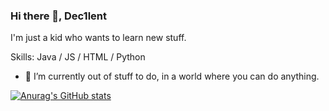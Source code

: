 ### Hi there 👋, Dec1lent
I'm just a kid who wants to learn new stuff.

Skills: Java / JS / HTML / Python

- 🔭 I’m currently out of stuff to do, in a world where you can do anything.

[![Anurag's GitHub stats](https://github-readme-stats.vercel.app/api?username=Dec1lent)](https://github.com/anuraghazra/github-readme-stats)
